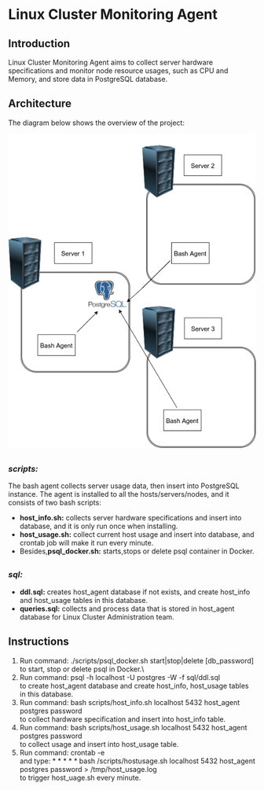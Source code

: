 # <h1>Linux Cluster Monitoring Agent

## <h2>Introduction
Linux Cluster Monitoring Agent aims to collect server hardware specifications and monitor node resource usages, such as CPU and Memory, and store data in PostgreSQL database.

## <h2>Architecture
The diagram below shows the overview of the project:
  
![image](https://raw.githubusercontent.com/jarviscanada/jarvis_data_eng_derek/feature_linux_sql/linux_sql/Picture/1.png)

## <h3>*scripts:*

The bash agent collects server usage data, then insert into PostgreSQL instance. The agent is installed to all the hosts/servers/nodes, and it consists of two bash scripts:

+ **host_info.sh:** collects server hardware specifications and insert into database, and it is only run once when installing.
+ **host_usage.sh:** collect current host usage and insert into database, and crontab job will make it run every minute.
+ Besides,**psql_docker.sh:** starts,stops or delete psql container in Docker.

## <h3>*sql:*
 
+ **ddl.sql:** creates host_agent database if not exists, and create host_info and host_usage tables in this database. 
+ **queries.sql:** collects and process data that is stored in host_agent database for Linux Cluster Administration team.
 
 ## <h2>Instructions
  1. Run command: ./scripts/psql_docker.sh start|stop|delete [db_password]\
     to start, stop or delete psql in Docker.\
  2. Run command: psql -h localhost -U postgres -W -f sql/ddl.sql\
     to create host_agent database and create host_info, host_usage tables in this database.
  3. Run command: bash scripts/host_info.sh localhost 5432 host_agent postgres password\
     to collect hardware specification and insert into host_info table.
  4. Run command: bash scripts/host_usage.sh localhost 5432 host_agent postgres password\
     to collect usage and insert into host_usage table.
  5. Run command: crontab -e\
     and type: * * * * * bash /scripts/hostusage.sh localhost 5432 host_agent postgres password > /tmp/host_usage.log\
     to trigger host_uage.sh every minute.
  
